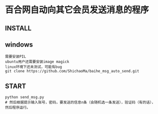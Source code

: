 # 百合网自动向其它会员发送消息的程序


## INSTALL
## windows
 ```
 需要安装PIL
 ubuntu用户还需要安装image magick
 linux环境下还未测试，可能有bug
 git clone https://github.com/ShichaoMa/baihe_msg_auto_send.git
 ```

 ## START
 ```
 python send_msg.py
 # 然后根据提示输入账号，密码，要发送的信息n条（会随机选一条发送），验证码（有的话），然后程序运行。
 ```